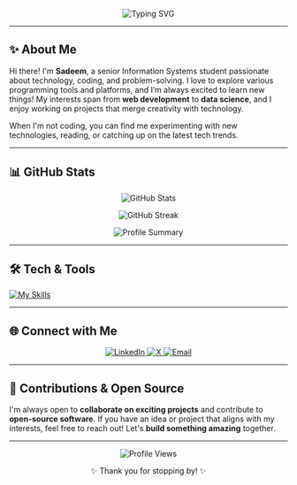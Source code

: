 <p align="center">
  <img src="https://readme-typing-svg.demolab.com?font=Fira+Code&weight=500&size=20&pause=1000&color=FF69B4&center=true&vCenter=true&width=435&lines=Hello%2C+World!+I'm+Sadeem+%F0%9F%92%96;Senior+Information+Systems+Student;Lifelong+learner+and+Tech+Enthusiast;Building+with+%3CCode%2F%3E+Everyday" alt="Typing SVG">
</p>

---

## ✨ About Me
Hi there! I'm **Sadeem**, a senior Information Systems student passionate about technology, coding, and problem-solving. I love to explore various programming tools and platforms, and I’m always excited to learn new things! My interests span from **web development** to **data science**, and I enjoy working on projects that merge creativity with technology.

When I'm not coding, you can find me experimenting with new technologies, reading, or catching up on the latest tech trends.

---

## 📊 GitHub Stats
<p align="center">
  <img src="https://github-readme-stats.vercel.app/api?username=Sadcem&show_icons=true&theme=radical&hide_border=true&bg_color=ffccf9&title_color=ff4f9c&icon_color=ff4f9c&text_color=ff69b4" alt="GitHub Stats" />
</p>

<p align="center">
  <img src="https://github-readme-streak-stats.herokuapp.com/?user=Sadcem&theme=radical&hide_border=true&background=ffccf9&stroke=ff4f9c&ring=ff4f9c&fire=ff69b4&currStreakLabel=ff69b4" alt="GitHub Streak" />
</p>

<p align="center">
  <img src="https://github-profile-summary-cards.vercel.app/api/cards/profile-details?username=Sadcem&theme=radical" alt="Profile Summary" />
</p>

---

## 🛠️ Tech & Tools  
[![My Skills](https://skillicons.dev/icons?i=js,html,css,py,r,aws,arduino,ros,ubuntu,vscode,cpp,linux,mysql,php)](https://skillicons.dev)

---

## 🌐 Connect with Me
<p align="center">
  <a href="http://linkedin.com/in/sadeemasiri2003" target="_blank">
    <img src="https://img.shields.io/badge/LinkedIn-%23ff69b4?style=for-the-badge&logo=linkedin&logoColor=white" alt="LinkedIn" />
  </a>
  <a href="https://x.com/sadjmm" target="_blank">
    <img src="https://img.shields.io/badge/Twitter-%23ff69b4?style=for-the-badge&logo=twitter&logoColor=white" alt="X" />
  </a>
  <a href="mailto:sadeemasiri21@gmail.com">
    <img src="https://img.shields.io/badge/Email-%23ff69b4?style=for-the-badge&logo=gmail&logoColor=white" alt="Email" />
  </a>
</p>

---

## 🤝 Contributions & Open Source
I'm always open to **collaborate on exciting projects** and contribute to **open-source software**. If you have an idea or project that aligns with my interests, feel free to reach out! Let's **build something amazing** together.

---

<p align="center">
  <img src="https://komarev.com/ghpvc/?username=Sadcem&color=ff69b4&style=for-the-badge&label=Profile+Views" alt="Profile Views" />
</p>

<p align="center">✨ Thank you for stopping by! ✨</p>

